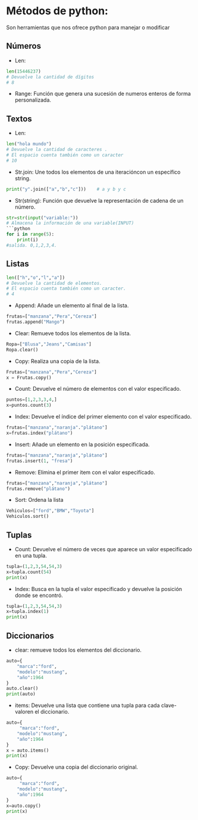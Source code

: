 # Métodos de python: 
Son herramientas que nos ofrece python para manejar o modificar 
## Números
- Len:
```python
len(15446237)
# Devuelve la cantidad de dígitos
# 8
```
- Range: Función que genera una sucesión de numeros enteros de forma personalizada.


## Textos
- Len:
```python
len("hola mundo")
# Devuelve la cantidad de caracteres .
# El espacio cuenta también como un caracter
# 10
```
- Str.join: Une todos los elementos de una iteracióncon un específico string.
```python
print("y".join(["a","b","c"]))    # a y b y c
```
- Str(string): Función que devuelve la representación de cadena de un número. 
```python
str=str(input("variable:"))
# Almacena la información de una variable(INPUT)
```python
for i in range(5):
    print(i)
#salida. 0,1,2,3,4.
```
## Listas
```python
len(["h","o","l","a"])
# Devuelve la cantidad de elementos.
# El espacio cuenta también como un caracter.
# 4
```
- Append: Añade un elemento al final de la lista.
```python
frutas=["manzana","Pera","Cereza"]
frutas.append("Mango")
```
- Clear: Remueve todos los elementos de la lista.
```python
Ropa=["Blusa","Jeans","Camisas"]
Ropa.clear()
```
- Copy: Realiza una copia de la lista.
```python
Frutas=["manzana","Pera","Cereza"]
x = Frutas.copy()
```
- Count: Devuelve el número de elementos con el valor especificado.
```python
puntos=[1,2,3,3,4,]
x=puntos.count(3)
```
- Index: Devuelve el índice del primer elemento con el valor especificado.
```python
frutas=["manzana","naranja"."plátano"]
x=frutas.index("plátano")
```
- Insert: Añade un elemento en la posición especificada.
```python
frutas=["manzana","naranja","plátano"]
frutas.insert(1, "fresa")
```
- Remove: Elimina el primer item con el valor especifícado.
```python
frutas=["manzana","naranja","plátano"]
frutas.remove("plátano")
```
- Sort: Ordena la lista
```python
Vehiculos=["ford","BMW","Toyota"]
Vehiculos.sort()
```

## Tuplas
- Count: Devuelve el número de veces que aparece un valor especificado en una tupla.
```python
tupla=(1,2,3,54,54,3)
x=tupla.count(54)
print(x)
```
- Index: Busca en la tupla el valor especificado y devuelve la posición donde se encontró.
```python
tupla=(1,2,3,54,54,3)
x=tupla.index(1)
print(x)
```
## Diccionarios
- clear: remueve todos los elementos del diccionario.
```python
auto={
    "marca":"ford",
    "modelo":"mustang",
    "año":1964
}
auto.clear()
print(auto)
```
- items: Devuelve una lista que contiene una tupla para cada clave-valoren el diccionario.
```python
auto={
     "marca":"ford",
    "modelo":"mustang",
    "año":1964
}
x = auto.items()
print(x)
```
- Copy: Devuelve una copia del diccionario original.
```python
auto={
     "marca":"ford",
    "modelo":"mustang",
    "año":1964
}
x=auto.copy()
print(x)
```